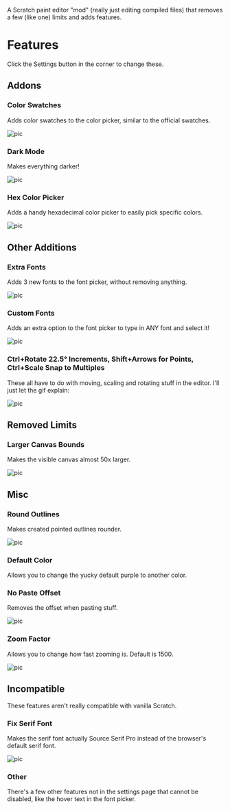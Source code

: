 A Scratch paint editor "mod" (really just editing compiled files) that removes a few (like one) limits and adds features.
# Features
Click the Settings button in the corner to change these.
## Addons
### Color Swatches
Adds color swatches to the color picker, similar to the official swatches.

![pic](https://user-images.githubusercontent.com/68464103/130355850-369158c2-9f2f-4681-bddc-4827196b2a05.png)

### Dark Mode
Makes everything darker!

![pic](https://user-images.githubusercontent.com/68464103/130355865-111f4736-37b3-4b2a-b24f-6a463166736e.png)

### Hex Color Picker
Adds a handy hexadecimal color picker to easily pick specific colors.

![pic](https://user-images.githubusercontent.com/68464103/130356317-d68ef2f9-d570-46d7-85d0-be05e76002a2.png)

## Other Additions
### Extra Fonts
Adds 3 new fonts to the font picker, without removing anything.

![pic](https://user-images.githubusercontent.com/68464103/130355923-792295fd-5ca2-46b8-a9c9-0b51e2de2d9c.png)

### Custom Fonts
Adds an extra option to the font picker to type in ANY font and select it!

![pic](https://user-images.githubusercontent.com/68464103/130355948-f85b0a5f-a4cc-48e0-8c2a-94e80543cb96.png)

### Ctrl+Rotate 22.5° Increments, Shift+Arrows for Points, Ctrl+Scale Snap to Multiples
These all have to do with moving, scaling and rotating stuff in the editor. I'll just let the gif explain:

![pic](https://user-images.githubusercontent.com/68464103/130356054-d3380c34-2225-43d0-a932-b419932df690.gif)

## Removed Limits
### Larger Canvas Bounds
Makes the visible canvas almost 50x larger.

![pic](https://user-images.githubusercontent.com/68464103/130355807-5b8d294c-419f-41ac-acf8-187a30bcd5b1.png)

## Misc
### Round Outlines
Makes created pointed outlines rounder.

![pic](https://user-images.githubusercontent.com/68464103/130356118-62ac3be1-09bc-4963-b50f-53d93f0906d9.png)

### Default Color
Allows you to change the yucky default purple to another color.

### No Paste Offset
Removes the offset when pasting stuff.

![pic](https://user-images.githubusercontent.com/68464103/130356159-51cb6c43-1d9d-4d66-9588-e36c93a7c9ee.gif)

### Zoom Factor
Allows you to change how fast zooming is. Default is 1500.

![pic](https://user-images.githubusercontent.com/68464103/130356212-3f2e744f-e921-4b4b-9ed8-d8067721e8b3.gif)

## Incompatible
These features aren't really compatible with vanilla Scratch.
### Fix Serif Font
Makes the serif font actually Source Serif Pro instead of the browser's default serif font.

![pic](https://user-images.githubusercontent.com/68464103/130356262-262b6bee-d944-4883-9b67-97bb9dfa1c30.png)

### Other
There's a few other features not in the settings page that cannot be disabled, like the hover text in the font picker.
